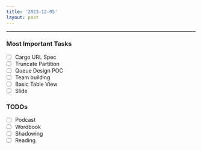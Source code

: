 ```yaml
---
title: '2023-12-05'
layout: post
---
```


---

### Most Important Tasks

- [ ] Cargo URL Spec
- [ ] Truncate Partition
- [ ] Queue Design POC
- [ ] Team building
- [ ] Basic Table View
- [ ] Slide

### TODOs

- [ ] Podcast
- [ ] Wordbook
- [ ] Shadowing
- [ ] Reading
